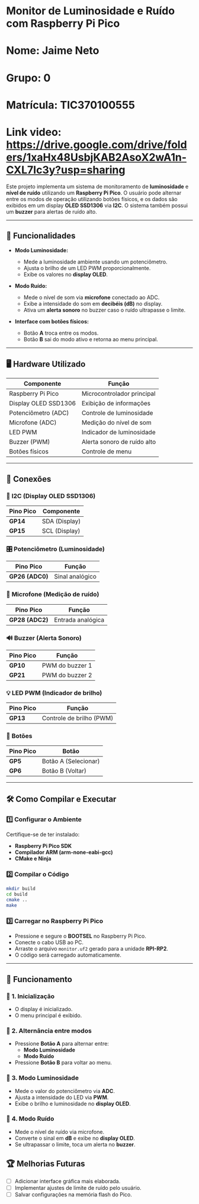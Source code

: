 # Monitor de Luminosidade e Ruído com Raspberry Pi Pico  

# Nome: Jaime Neto
# Grupo: 0
# Matrícula: TIC370100555
# Link video: https://drive.google.com/drive/folders/1xaHx48UsbjKAB2AsoX2wA1n-CXL7Ic3y?usp=sharing

Este projeto implementa um sistema de monitoramento de **luminosidade** e **nível de ruído** utilizando um **Raspberry Pi Pico**. O usuário pode alternar entre os modos de operação utilizando botões físicos, e os dados são exibidos em um display **OLED SSD1306** via **I2C**. O sistema também possui um **buzzer** para alertas de ruído alto.

---

## 📌 Funcionalidades  

- **Modo Luminosidade:**  
  - Mede a luminosidade ambiente usando um potenciômetro.  
  - Ajusta o brilho de um LED PWM proporcionalmente.  
  - Exibe os valores no **display OLED**.  

- **Modo Ruído:**  
  - Mede o nível de som via **microfone** conectado ao ADC.  
  - Exibe a intensidade do som em **decibéis (dB)** no display.  
  - Ativa um **alerta sonoro** no buzzer caso o ruído ultrapasse o limite.  

- **Interface com botões físicos:**  
  - Botão **A** troca entre os modos.  
  - Botão **B** sai do modo ativo e retorna ao menu principal.  

---

## 🖥️ Hardware Utilizado  

| Componente        | Função |
|------------------|--------|
| Raspberry Pi Pico | Microcontrolador principal |
| Display OLED SSD1306 | Exibição de informações |
| Potenciômetro (ADC) | Controle de luminosidade |
| Microfone (ADC) | Medição do nível de som |
| LED PWM | Indicador de luminosidade |
| Buzzer (PWM) | Alerta sonoro de ruído alto |
| Botões físicos | Controle de menu |

---

## 🔌 Conexões  

### 📡 **I2C (Display OLED SSD1306)**  

| Pino Pico | Componente |
|-----------|-----------|
| **GP14** | SDA (Display) |
| **GP15** | SCL (Display) |

### 🎛 **Potenciômetro (Luminosidade)**  

| Pino Pico | Função |
|-----------|--------|
| **GP26 (ADC0)** | Sinal analógico |

### 🎤 **Microfone (Medição de ruído)**  

| Pino Pico | Função |
|-----------|--------|
| **GP28 (ADC2)** | Entrada analógica |

### 🔊 **Buzzer (Alerta Sonoro)**  

| Pino Pico | Função |
|-----------|--------|
| **GP10** | PWM do buzzer 1 |
| **GP21** | PWM do buzzer 2 |

### 💡 **LED PWM (Indicador de brilho)**  

| Pino Pico | Função |
|-----------|--------|
| **GP13** | Controle de brilho (PWM) |

### 🔘 **Botões**  

| Pino Pico | Botão |
|-----------|--------|
| **GP5** | Botão A (Selecionar) |
| **GP6** | Botão B (Voltar) |

---

## 🛠️ Como Compilar e Executar  

### **1️⃣ Configurar o Ambiente**  

Certifique-se de ter instalado:  
- **Raspberry Pi Pico SDK**  
- **Compilador ARM (arm-none-eabi-gcc)**  
- **CMake e Ninja**  

### **2️⃣ Compilar o Código**  

```sh
mkdir build
cd build
cmake ..
make
```

### **3️⃣ Carregar no Raspberry Pi Pico**  

- Pressione e segure o **BOOTSEL** no Raspberry Pi Pico.  
- Conecte o cabo USB ao PC.  
- Arraste o arquivo `monitor.uf2` gerado para a unidade **RPI-RP2**.  
- O código será carregado automaticamente.  

---

## 📜 Funcionamento  

### 🔷 **1. Inicialização**  
- O display é inicializado.  
- O menu principal é exibido.  

### 🔷 **2. Alternância entre modos**  
- Pressione **Botão A** para alternar entre:  
  - **Modo Luminosidade**  
  - **Modo Ruído**  
- Pressione **Botão B** para voltar ao menu.  

### 🔷 **3. Modo Luminosidade**  
- Mede o valor do potenciômetro via **ADC**.  
- Ajusta a intensidade do LED via **PWM**.  
- Exibe o brilho e luminosidade no **display OLED**.  

### 🔷 **4. Modo Ruído**  
- Mede o nível de ruído via microfone.  
- Converte o sinal em **dB** e exibe no **display OLED**.  
- Se ultrapassar o limite, toca um alerta no **buzzer**.  


## 🏆 Melhorias Futuras  

- [ ] Adicionar interface gráfica mais elaborada.  
- [ ] Implementar ajustes de limite de ruído pelo usuário.  
- [ ] Salvar configurações na memória flash do Pico.  

